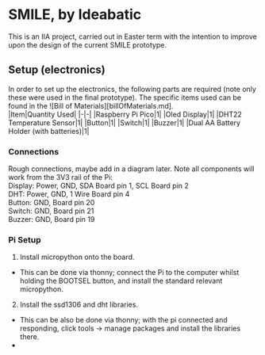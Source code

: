 # SMILE, by Ideabatic
This is an IIA project, carried out in Easter term with the intention to improve upon the design of the current SMILE prototype.


## Setup (electronics)
In order to set up the electronics, the following parts are required (note only these were used in the final prototype). The specific items used can be found in the ![Bill of Materials][billOfMaterials.md].
<br>
|Item|Quantity Used|
|-|-|
|Raspberry Pi Pico|1|
|Oled Display|1|
|DHT22 Temperature Sensor|1|
|Button|1|
|Switch|1|
|Buzzer|1|
|Dual AA Battery Holder (with batteries)|1|

### Connections
Rough connections, maybe add in a diagram later. Note all components will work from the 3V3 rail of the Pi:
<br>Display: Power, GND, SDA Board pin 1, SCL Board pin 2
<br>DHT: Power, GND, 1 Wire Board pin 4
<br>Button: GND, Board pin 20
<br>Switch: GND, Board pin 21
<br>Buzzer: GND, Board pin 19

### Pi Setup
1. Install micropython onto the board. 
  - This can be done via thonny; connect the Pi to the computer whilst holding the BOOTSEL button, and install the standard relevant micropython.
2. Install the ssd1306 and dht libraries.
  - This can be also be done via thonny; with the pi connected and responding, click tools -> manage packages and install the libraries there.
  - 
